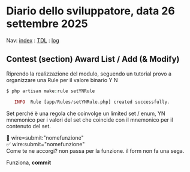 # Diario dello sviluppatore, data 26 settembre 2025

Nav: [index](../index.md) : [TDL](../TDL.md) : [log](/storage/logs/laravel.log)

## Contest (section) Award List / Add (& Modify)

Riprendo la realizzazione del modulo, seguendo un tutorial provo a organizzare una Rule
per il valore binario Y N

```php
$ php artisan make:rule setYNRule

   INFO  Rule [app/Rules/setYNRule.php] created successfully.  
```

Set perché è una regola che coinvolge un limited set / enum,
YN mnemonico per i valori del set che coincide con il mnemonico
per il contenuto del set.

🔴 wire=submit:"nomefunzione"  
✅ wire:submit="nomefunzione"  
Come te ne accorgi? non passa per la funzione. il form non fa una sega.

Funziona, **commit**
